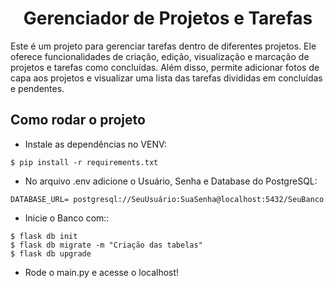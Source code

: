 <h1 align="center"> Gerenciador de Projetos e Tarefas </h1>

<p>
  Este é um projeto para gerenciar tarefas dentro de diferentes projetos. 
  Ele oferece funcionalidades de criação, edição, visualização e marcação de projetos e tarefas como concluídas. 
  Além disso, permite adicionar fotos de capa aos projetos e visualizar uma lista das tarefas divididas em concluídas e pendentes.
</p>

<h2>
  Como rodar o projeto
</h2>

- Instale as dependências no VENV:
```
$ pip install -r requirements.txt
```

- No arquivo .env adicione o Usuário, Senha e Database do PostgreSQL:

```
DATABASE_URL= postgresql://SeuUsuário:SuaSenha@localhost:5432/SeuBanco
```

- Inicie o Banco com::
```
$ flask db init
$ flask db migrate -m "Criação das tabelas"
$ flask db upgrade
```

- Rode o main.py e acesse o localhost!

